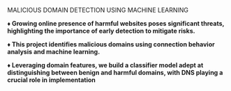   MALICIOUS DOMAIN DETECTION USING MACHINE LEARNING

**♦ Growing online presence of harmful websites poses significant threats, highlighting the importance
of early detection to mitigate risks.**

**♦ This project identifies malicious domains using connection behavior analysis and machine learning.**

**♦ Leveraging domain features, we build a classifier model adept at distinguishing between benign and harmful domains, with DNS playing a crucial role in implementation**
